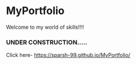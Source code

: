 # MyPortfolio
Welcome to my world of skills!!!!

### UNDER CONSTRUCTION.....

Click here- https://sparsh-99.github.io/MyPortfolio/
